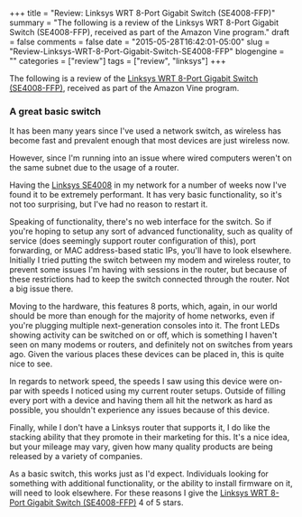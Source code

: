 +++
title = "Review: Linksys WRT 8-Port Gigabit Switch (SE4008-FFP)"
summary = "The following is a review of the Linksys WRT 8-Port Gigabit Switch (SE4008-FFP), received as part of the Amazon Vine program."
draft = false
comments = false
date = "2015-05-28T16:42:01-05:00"
slug = "Review-Linksys-WRT-8-Port-Gigabit-Switch-SE4008-FFP"
blogengine = ""
categories = ["review"]
tags = ["review", "linksys"]
+++

<div class="note"><p>The following is a review of the <a href="http://www.amazon.com/dp/B00NQ19E5M?tag=strivinglifen-20" rel="external">Linksys WRT 8-Port Gigabit Switch (SE4008-FFP)</a>, received as part of the Amazon Vine program.</p></div>

<h3>A great basic switch</h3>

<p>It has been many years since I've used a network switch, as wireless has become fast and prevalent enough that most devices are just wireless now.</p>

<p>However, since I'm running into an issue where wired computers weren't on the same subnet due to the usage of a router.</p>

<p>Having the <a href="http://www.amazon.com/dp/B00NQ19E5M?tag=strivinglifen-20" rel="external">Linksys SE4008</a> in my network for a number of weeks now I've found it to be extremely performant. It has very basic functionality, so it's not too surprising, but I've had no reason to restart it.</p>

<p>Speaking of functionality, there's no web interface for the switch. So if you're hoping to setup any sort of advanced functionality, such as quality of service (does seemingly support router configuration of this), port forwarding, or MAC address-based static IPs, you'll have to look elsewhere. Initially I tried putting the switch between my modem and wireless router, to prevent some issues I'm having with sessions in the router, but because of these restrictions had to keep the switch connected through the router. Not a big issue there.</p>

<p>Moving to the hardware, this features 8 ports, which, again, in our world should be more than enough for the majority of home networks, even if you're plugging multiple next-generation consoles into it. The front LEDs showing activity can be switched on or off, which is something I haven't seen on many modems or routers, and definitely not on switches from years ago. Given the various places these devices can be placed in, this is quite nice to see.</p>

<p>In regards to network speed, the speeds I saw using this device were on-par with speeds I noticed using my current router setups. Outside of filling every port with a device and having them all hit the network as hard as possible, you shouldn't experience any issues because of this device.</p>

<p>Finally, while I don't have a Linksys router that supports it, I do like the stacking ability that they promote in their marketing for this. It's a nice idea, but your mileage may vary, given how many quality products are being released by a variety of companies.</p>

<p>As a basic switch, this works just as I'd expect. Individuals looking for something with additional functionality, or the ability to install firmware on it, will need to look elsewhere. For these reasons I give the <a href="http://www.amazon.com/dp/B00NQ19E5M?tag=strivinglifen-20" rel="external">Linksys WRT 8-Port Gigabit Switch (SE4008-FFP)</a> 4 of 5 stars.</p>
